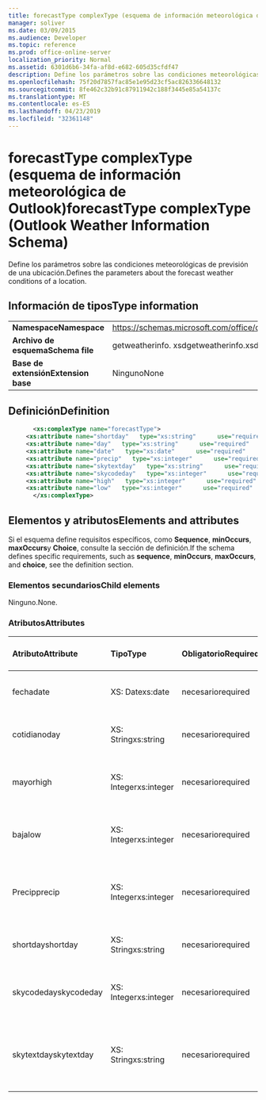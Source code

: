 ```yaml
---
title: forecastType complexType (esquema de información meteorológica de Outlook)
manager: soliver
ms.date: 03/09/2015
ms.audience: Developer
ms.topic: reference
ms.prod: office-online-server
localization_priority: Normal
ms.assetid: 6301d6b6-34fa-af8d-e682-605d35cfdf47
description: Define los parámetros sobre las condiciones meteorológicas de previsión de una ubicación.
ms.openlocfilehash: 75f20d7857fac85e1e95d23cf5ac826336648132
ms.sourcegitcommit: 8fe462c32b91c87911942c188f3445e85a54137c
ms.translationtype: MT
ms.contentlocale: es-ES
ms.lasthandoff: 04/23/2019
ms.locfileid: "32361148"
---
```

# <a name="forecasttype-complextype-outlook-weather-information-schema"></a><span data-ttu-id="ab2c2-103">forecastType complexType (esquema de información meteorológica de Outlook)</span><span class="sxs-lookup"><span data-stu-id="ab2c2-103">forecastType complexType (Outlook Weather Information Schema)</span></span>

<span data-ttu-id="ab2c2-104">Define los parámetros sobre las condiciones meteorológicas de previsión de una ubicación.</span><span class="sxs-lookup"><span data-stu-id="ab2c2-104">Defines the parameters about the forecast weather conditions of a location.</span></span>
  
## <a name="type-information"></a><span data-ttu-id="ab2c2-105">Información de tipos</span><span class="sxs-lookup"><span data-stu-id="ab2c2-105">Type information</span></span>

|||
|:-----|:-----|
|<span data-ttu-id="ab2c2-106">**Namespace**</span><span class="sxs-lookup"><span data-stu-id="ab2c2-106">**Namespace**</span></span> <br/> |https://schemas.microsoft.com/office/outlook/15/getweatherinfo.xsd  <br/> |
|<span data-ttu-id="ab2c2-107">**Archivo de esquema**</span><span class="sxs-lookup"><span data-stu-id="ab2c2-107">**Schema file**</span></span> <br/> |<span data-ttu-id="ab2c2-108">getweatherinfo. xsd</span><span class="sxs-lookup"><span data-stu-id="ab2c2-108">getweatherinfo.xsd</span></span>  <br/> |
|<span data-ttu-id="ab2c2-109">**Base de extensión**</span><span class="sxs-lookup"><span data-stu-id="ab2c2-109">**Extension base**</span></span> <br/> |<span data-ttu-id="ab2c2-110">Ninguno</span><span class="sxs-lookup"><span data-stu-id="ab2c2-110">None</span></span>  <br/> |
   
## <a name="definition"></a><span data-ttu-id="ab2c2-111">Definición</span><span class="sxs-lookup"><span data-stu-id="ab2c2-111">Definition</span></span>

```XML
       <xs:complexType name="forecastType">
     <xs:attribute name="shortday"   type="xs:string"      use="required"     />
     <xs:attribute name="day"   type="xs:string"      use="required"     />
     <xs:attribute name="date"   type="xs:date"      use="required"     />
     <xs:attribute name="precip"   type="xs:integer"      use="required"     />
     <xs:attribute name="skytextday"   type="xs:string"      use="required"     />
     <xs:attribute name="skycodeday"   type="xs:integer"      use="required"     />
     <xs:attribute name="high"   type="xs:integer"      use="required"     />
     <xs:attribute name="low"   type="xs:integer"      use="required"     />
       </xs:complexType>

```

## <a name="elements-and-attributes"></a><span data-ttu-id="ab2c2-112">Elementos y atributos</span><span class="sxs-lookup"><span data-stu-id="ab2c2-112">Elements and attributes</span></span>

<span data-ttu-id="ab2c2-113">Si el esquema define requisitos específicos, como **Sequence**, **minOccurs**, **maxOccurs**y **Choice**, consulte la sección de definición.</span><span class="sxs-lookup"><span data-stu-id="ab2c2-113">If the schema defines specific requirements, such as **sequence**, **minOccurs**, **maxOccurs**, and **choice**, see the definition section.</span></span> 
  
### <a name="child-elements"></a><span data-ttu-id="ab2c2-114">Elementos secundarios</span><span class="sxs-lookup"><span data-stu-id="ab2c2-114">Child elements</span></span>

<span data-ttu-id="ab2c2-115">Ninguno.</span><span class="sxs-lookup"><span data-stu-id="ab2c2-115">None.</span></span>
  
### <a name="attributes"></a><span data-ttu-id="ab2c2-116">Atributos</span><span class="sxs-lookup"><span data-stu-id="ab2c2-116">Attributes</span></span>

|<span data-ttu-id="ab2c2-117">**Atributo**</span><span class="sxs-lookup"><span data-stu-id="ab2c2-117">**Attribute**</span></span>|<span data-ttu-id="ab2c2-118">**Tipo**</span><span class="sxs-lookup"><span data-stu-id="ab2c2-118">**Type**</span></span>|<span data-ttu-id="ab2c2-119">**Obligatorio**</span><span class="sxs-lookup"><span data-stu-id="ab2c2-119">**Required**</span></span>|<span data-ttu-id="ab2c2-120">**Descripción**</span><span class="sxs-lookup"><span data-stu-id="ab2c2-120">**Description**</span></span>|<span data-ttu-id="ab2c2-121">**Posibles valores**</span><span class="sxs-lookup"><span data-stu-id="ab2c2-121">**Possible values**</span></span>|
|:-----|:-----|:-----|:-----|:-----|
|<span data-ttu-id="ab2c2-122">fecha</span><span class="sxs-lookup"><span data-stu-id="ab2c2-122">date</span></span>  <br/> |<span data-ttu-id="ab2c2-123">XS: Date</span><span class="sxs-lookup"><span data-stu-id="ab2c2-123">xs:date</span></span>  <br/> |<span data-ttu-id="ab2c2-124">necesario</span><span class="sxs-lookup"><span data-stu-id="ab2c2-124">required</span></span>  <br/> |<span data-ttu-id="ab2c2-125">Especifica la fecha de la previsión.</span><span class="sxs-lookup"><span data-stu-id="ab2c2-125">Specifies the date for the forecast.</span></span>  <br/> |<span data-ttu-id="ab2c2-126">Un valor de tipo XS: Date</span><span class="sxs-lookup"><span data-stu-id="ab2c2-126">A value of the type xs:date</span></span>  <br/> |
|<span data-ttu-id="ab2c2-127">cotidiano</span><span class="sxs-lookup"><span data-stu-id="ab2c2-127">day</span></span>  <br/> |<span data-ttu-id="ab2c2-128">XS: String</span><span class="sxs-lookup"><span data-stu-id="ab2c2-128">xs:string</span></span>  <br/> |<span data-ttu-id="ab2c2-129">necesario</span><span class="sxs-lookup"><span data-stu-id="ab2c2-129">required</span></span>  <br/> |<span data-ttu-id="ab2c2-130">Especifica un día para la previsión.</span><span class="sxs-lookup"><span data-stu-id="ab2c2-130">Specifies a day for the forecast.</span></span>  <br/> |<span data-ttu-id="ab2c2-131">Un valor de tipo XS: String</span><span class="sxs-lookup"><span data-stu-id="ab2c2-131">A value of the type xs:string</span></span>  <br/> |
|<span data-ttu-id="ab2c2-132">mayor</span><span class="sxs-lookup"><span data-stu-id="ab2c2-132">high</span></span>  <br/> |<span data-ttu-id="ab2c2-133">XS: Integer</span><span class="sxs-lookup"><span data-stu-id="ab2c2-133">xs:integer</span></span>  <br/> |<span data-ttu-id="ab2c2-134">necesario</span><span class="sxs-lookup"><span data-stu-id="ab2c2-134">required</span></span>  <br/> |<span data-ttu-id="ab2c2-135">Especifica la temperatura más alta prevista.</span><span class="sxs-lookup"><span data-stu-id="ab2c2-135">Specifies the forecasted highest temperature.</span></span>  <br/> |<span data-ttu-id="ab2c2-136">Un valor del tipo XS: Integer</span><span class="sxs-lookup"><span data-stu-id="ab2c2-136">A value of the type xs:integer</span></span>  <br/> |
|<span data-ttu-id="ab2c2-137">baja</span><span class="sxs-lookup"><span data-stu-id="ab2c2-137">low</span></span>  <br/> |<span data-ttu-id="ab2c2-138">XS: Integer</span><span class="sxs-lookup"><span data-stu-id="ab2c2-138">xs:integer</span></span>  <br/> |<span data-ttu-id="ab2c2-139">necesario</span><span class="sxs-lookup"><span data-stu-id="ab2c2-139">required</span></span>  <br/> |<span data-ttu-id="ab2c2-140">Especifica la temperatura más baja prevista.</span><span class="sxs-lookup"><span data-stu-id="ab2c2-140">Specifies the forecasted lowest temperature.</span></span>  <br/> |<span data-ttu-id="ab2c2-141">Un valor del tipo XS: Integer</span><span class="sxs-lookup"><span data-stu-id="ab2c2-141">A value of the type xs:integer</span></span>  <br/> |
|<span data-ttu-id="ab2c2-142">Precip</span><span class="sxs-lookup"><span data-stu-id="ab2c2-142">precip</span></span>  <br/> |<span data-ttu-id="ab2c2-143">XS: Integer</span><span class="sxs-lookup"><span data-stu-id="ab2c2-143">xs:integer</span></span>  <br/> |<span data-ttu-id="ab2c2-144">necesario</span><span class="sxs-lookup"><span data-stu-id="ab2c2-144">required</span></span>  <br/> |<span data-ttu-id="ab2c2-145">Especifica el porcentaje de probabilidad de precipitación.</span><span class="sxs-lookup"><span data-stu-id="ab2c2-145">Specifies the percentage possibility of precipitation.</span></span>  <br/> |<span data-ttu-id="ab2c2-146">Un valor del tipo XS: Integer</span><span class="sxs-lookup"><span data-stu-id="ab2c2-146">A value of the type xs:integer</span></span>  <br/> |
|<span data-ttu-id="ab2c2-147">shortday</span><span class="sxs-lookup"><span data-stu-id="ab2c2-147">shortday</span></span>  <br/> |<span data-ttu-id="ab2c2-148">XS: String</span><span class="sxs-lookup"><span data-stu-id="ab2c2-148">xs:string</span></span>  <br/> |<span data-ttu-id="ab2c2-149">necesario</span><span class="sxs-lookup"><span data-stu-id="ab2c2-149">required</span></span>  <br/> |<span data-ttu-id="ab2c2-150">Especifica un día en forma abreviada.</span><span class="sxs-lookup"><span data-stu-id="ab2c2-150">Specifies a day in abbreviated form.</span></span>  <br/> |<span data-ttu-id="ab2c2-151">Un valor de tipo XS: String</span><span class="sxs-lookup"><span data-stu-id="ab2c2-151">A value of the type xs:string</span></span>  <br/> |
|<span data-ttu-id="ab2c2-152">skycodeday</span><span class="sxs-lookup"><span data-stu-id="ab2c2-152">skycodeday</span></span>  <br/> |<span data-ttu-id="ab2c2-153">XS: Integer</span><span class="sxs-lookup"><span data-stu-id="ab2c2-153">xs:integer</span></span>  <br/> |<span data-ttu-id="ab2c2-154">necesario</span><span class="sxs-lookup"><span data-stu-id="ab2c2-154">required</span></span>  <br/> |<span data-ttu-id="ab2c2-155">Especifica un código para las condiciones de previsión.</span><span class="sxs-lookup"><span data-stu-id="ab2c2-155">Specifies a code for the forecasted conditions.</span></span>  <br/> |<span data-ttu-id="ab2c2-156">Un valor del tipo XS: Integer</span><span class="sxs-lookup"><span data-stu-id="ab2c2-156">A value of the type xs:integer</span></span>  <br/> |
|<span data-ttu-id="ab2c2-157">skytextday</span><span class="sxs-lookup"><span data-stu-id="ab2c2-157">skytextday</span></span>  <br/> |<span data-ttu-id="ab2c2-158">XS: String</span><span class="sxs-lookup"><span data-stu-id="ab2c2-158">xs:string</span></span>  <br/> |<span data-ttu-id="ab2c2-159">necesario</span><span class="sxs-lookup"><span data-stu-id="ab2c2-159">required</span></span>  <br/> |<span data-ttu-id="ab2c2-160">Especifica de una a dos palabras que describen las condiciones de previsión.</span><span class="sxs-lookup"><span data-stu-id="ab2c2-160">Specifies one to two words that describe the forecasted conditions.</span></span>  <br/> |<span data-ttu-id="ab2c2-161">Un valor de tipo XS: String</span><span class="sxs-lookup"><span data-stu-id="ab2c2-161">A value of the type xs:string</span></span>  <br/> |
   

